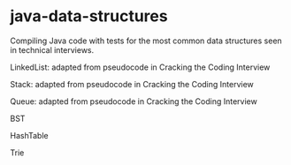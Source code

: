 java-data-structures
====================

Compiling Java code with tests for the most common data structures seen in technical interviews. 

LinkedList: adapted from pseudocode in Cracking the Coding Interview

Stack: adapted from pseudocode in Cracking the Coding Interview

Queue: adapted from pseudocode in Cracking the Coding Interview

BST

HashTable

Trie
